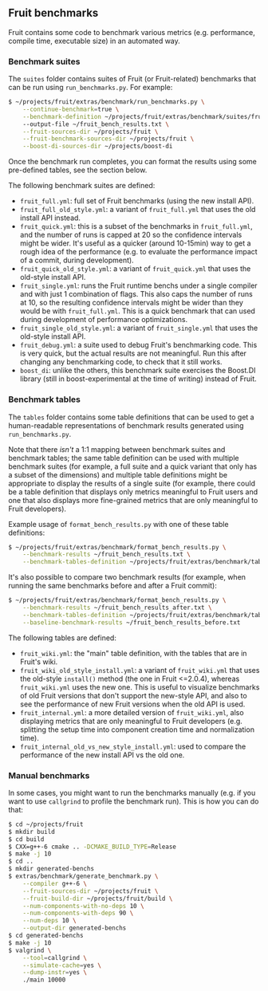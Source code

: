 
## Fruit benchmarks

Fruit contains some code to benchmark various metrics (e.g. performance, compile time, executable size) in an automated
way.

### Benchmark suites

The `suites` folder contains suites of Fruit (or Fruit-related) benchmarks that can be run using `run_benchmarks.py`.
For example:

```bash
$ ~/projects/fruit/extras/benchmark/run_benchmarks.py \
    --continue-benchmark=true \
    --benchmark-definition ~/projects/fruit/extras/benchmark/suites/fruit_full.yml
    --output-file ~/fruit_bench_results.txt \
    --fruit-sources-dir ~/projects/fruit \
    --fruit-benchmark-sources-dir ~/projects/fruit \
    --boost-di-sources-dir ~/projects/boost-di
```

Once the benchmark run completes, you can format the results using some pre-defined tables, see the section below.

The following benchmark suites are defined:

* `fruit_full.yml`: full set of Fruit benchmarks (using the new install API).
* `fruit_full_old_style.yml`: a variant of `fruit_full.yml` that uses the old install API instead.
* `fruit_quick.yml`: this is a subset of the benchmarks in `fruit_full.yml`, and the number of runs is capped at 20 so
  the confidence intervals might be wider. It's useful as a quicker (around 10-15min) way to get a rough idea of the
  performance (e.g. to evaluate the performance impact of a commit, during development).
* `fruit_quick_old_style.yml`: a variant of `fruit_quick.yml` that uses the old-style install API. 
* `fruit_single.yml`: runs the Fruit runtime benchs under a single compiler and with just 1 combination of flags. This
  also caps the number of runs at 10, so the resulting confidence intervals might be wider than they would be with
  `fruit_full.yml`. This is a quick benchmark that can used during development of performance optimizations.
* `fruit_single_old_style.yml`: a variant of `fruit_single.yml` that uses the old-style install API. 
* `fruit_debug.yml`: a suite used to debug Fruit's benchmarking code. This is very quick, but the actual results are
  not meaningful. Run this after changing any benchmarking code, to check that it still works.
* `boost_di`: unlike the others, this benchmark suite exercises the Boost.DI library (still in boost-experimental at the
  time of writing) instead of Fruit.

### Benchmark tables

The `tables` folder contains some table definitions that can be used to get a human-readable representations of
benchmark results generated using `run_benchmarks.py`.

Note that there *isn't* a 1:1 mapping between benchmark suites and benchmark tables; the same table definition can be
used with multiple benchmark suites (for example, a full suite and a quick variant that only has a subset of the
dimensions) and multiple table definitions might be appropriate to display the results of a single suite (for example,
there could be a table definition that displays only metrics meaningful to Fruit users and one that also displays 
more fine-grained metrics that are only meaningful to Fruit developers).

Example usage of `format_bench_results.py` with one of these table definitions:

```bash
$ ~/projects/fruit/extras/benchmark/format_bench_results.py \
    --benchmark-results ~/fruit_bench_results.txt \
    --benchmark-tables-definition ~/projects/fruit/extras/benchmark/tables/fruit_wiki.yml
```

It's also possible to compare two benchmark results (for example, when running the same benchmarks before and after
a Fruit commit):

```bash
$ ~/projects/fruit/extras/benchmark/format_bench_results.py \
    --benchmark-results ~/fruit_bench_results_after.txt \
    --benchmark-tables-definition ~/projects/fruit/extras/benchmark/tables/fruit_wiki.yml \
    --baseline-benchmark-results ~/fruit_bench_results_before.txt
```

The following tables are defined:

* `fruit_wiki.yml`: the "main" table definition, with the tables that are in Fruit's wiki. 
* `fruit_wiki_old_style_install.yml`: a variant of `fruit_wiki.yml` that uses the old-style `install()` method (the one
  in Fruit <=2.0.4), whereas `fruit_wiki.yml` uses the new one. This is useful to visualize benchmarks of old Fruit
  versions that don't support the new-style API, and also to see the performance of new Fruit versions when the old
  API is used.
* `fruit_internal.yml`: a more detailed version of `fruit_wiki.yml`, also displaying metrics that are only meaningful
  to Fruit developers (e.g. splitting the setup time into component creation time and normalization time).
* `fruit_internal_old_vs_new_style_install.yml`: used to compare the performance of the new install API vs the old one.

### Manual benchmarks

In some cases, you might want to run the benchmarks manually (e.g. if you want to use `callgrind` to profile the
benchmark run). This is how you can do that:
 
```bash
$ cd ~/projects/fruit
$ mkdir build
$ cd build
$ CXX=g++-6 cmake .. -DCMAKE_BUILD_TYPE=Release
$ make -j 10
$ cd ..
$ mkdir generated-benchs
$ extras/benchmark/generate_benchmark.py \
    --compiler g++-6 \
    --fruit-sources-dir ~/projects/fruit \
    --fruit-build-dir ~/projects/fruit/build \
    --num-components-with-no-deps 10 \
    --num-components-with-deps 90 \
    --num-deps 10 \
    --output-dir generated-benchs
$ cd generated-benchs
$ make -j 10
$ valgrind \
    --tool=callgrind \
    --simulate-cache=yes \
    --dump-instr=yes \
    ./main 10000
```
